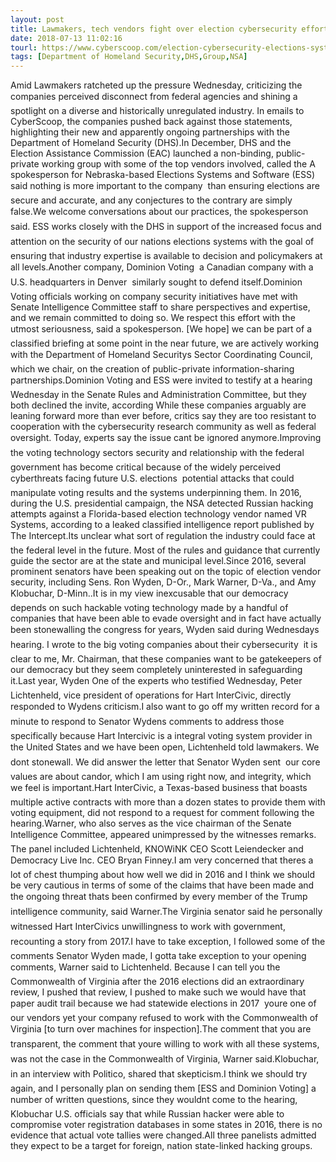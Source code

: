 ```yaml
---
layout: post
title: Lawmakers, tech vendors fight over election cybersecurity efforts
date: 2018-07-13 11:02:16
tourl: https://www.cyberscoop.com/election-cybersecurity-elections-systems-software-dominion-voting/?category_news=technology
tags: [Department of Homeland Security,DHS,Group,NSA]
---
```

Amid Lawmakers ratcheted up the pressure Wednesday, criticizing the companies perceived disconnect from federal agencies and shining a spotlight on a diverse and historically unregulated industry. In emails to CyberScoop, the companies pushed back against those statements, highlighting their new and apparently ongoing partnerships with the Department of Homeland Security (DHS).In December, DHS and the Election Assistance Commission (EAC) launched a non-binding, public-private working group with some of the top vendors involved, called the A spokesperson for Nebraska-based Elections Systems and Software (ESS) said nothing is more important to the company  than ensuring elections are secure and accurate, and any conjectures to the contrary are simply false.We welcome conversations about our practices, the spokesperson said. ESS works closely with the DHS in support of the increased focus and attention on the security of our nations elections systems with the goal of ensuring that industry expertise is available to decision and policymakers at all levels.Another company, Dominion Voting  a Canadian company with a U.S. headquarters in Denver  similarly sought to defend itself.Dominion Voting officials working on company security initiatives have met with Senate Intelligence Committee staff to share perspectives and expertise, and we remain committed to doing so. We respect this effort with the utmost seriousness, said a spokesperson. [We hope] we can be part of a classified briefing at some point in the near future, we are actively working with the Department of Homeland Securitys Sector Coordinating Council, which we chair, on the creation of public-private information-sharing partnerships.Dominion Voting and ESS were invited to testify at a hearing Wednesday in the Senate Rules and Administration Committee, but they both declined the invite, according While these companies arguably are leaning forward more than ever before, critics say they are too resistant to cooperation with the cybersecurity research community as well as federal oversight. Today, experts say the issue cant be ignored anymore.Improving the voting technology sectors security and relationship with the federal government has become critical because of the widely perceived cyberthreats facing future U.S. elections  potential attacks that could manipulate voting results and the systems underpinning them. In 2016, during the U.S. presidential campaign, the NSA detected Russian hacking attempts against a Florida-based election technology vendor named VR Systems, according to a leaked classified intelligence report published by The Intercept.Its unclear what sort of regulation the industry could face at the federal level in the future. Most of the rules and guidance that currently guide the sector are at the state and municipal level.Since 2016, several prominent senators have been speaking out on the topic of election vendor security, including Sens. Ron Wyden, D-Or., Mark Warner, D-Va., and Amy Klobuchar, D-Minn..It is in my view inexcusable that our democracy depends on such hackable voting technology made by a handful of companies that have been able to evade oversight and in fact have actually been stonewalling the congress for years, Wyden said during Wednesdays hearing. I wrote to the big voting companies about their cybersecurity  it is clear to me, Mr. Chairman, that these companies want to be gatekeepers of our democracy but they seem completely uninterested in safeguarding it.Last year, Wyden One of the experts who testified Wednesday, Peter Lichtenheld, vice president of operations for Hart InterCivic, directly responded to Wydens criticism.I also want to go off my written record for a minute to respond to Senator Wydens comments to address those specifically because Hart Intercivic is a integral voting system provider in the United States and we have been open, Lichtenheld told lawmakers. We dont stonewall. We did answer the letter that Senator Wyden sent  our core values are about candor, which I am using right now, and integrity, which we feel is important.Hart InterCivic, a Texas-based business that boasts multiple active contracts with more than a dozen states to provide them with voting equipment, did not respond to a request for comment following the hearing.Warner, who also serves as the vice chairman of the Senate Intelligence Committee, appeared unimpressed by the witnesses remarks. The panel included Lichtenheld, KNOWiNK CEO Scott Leiendecker and Democracy Live Inc. CEO Bryan Finney.I am very concerned that theres a lot of chest thumping about how well we did in 2016 and I think we should be very cautious in terms of some of the claims that have been made and the ongoing threat thats been confirmed by every member of the Trump intelligence community, said Warner.The Virginia senator said he personally witnessed Hart InterCivics unwillingness to work with government, recounting a story from 2017.I have to take exception, I followed some of the comments Senator Wyden made, I gotta take exception to your opening comments, Warner said to Lichtenheld. Because I can tell you the Commonwealth of Virginia after the 2016 elections did an extraordinary review, I pushed that review, I pushed to make such we would have that paper audit trail because we had statewide elections in 2017  youre one of our vendors yet your company refused to work with the Commonwealth of Virginia [to turn over machines for inspection].The comment that you are transparent, the comment that youre willing to work with all these systems, was not the case in the Commonwealth of Virginia, Warner said.Klobuchar, in an interview with Politico, shared that skepticism.I think we should try again, and I personally plan on sending them [ESS and Dominion Voting] a number of written questions, since they wouldnt come to the hearing, Klobuchar U.S. officials say that while Russian hacker were able to compromise voter registration databases in some states in 2016, there is no evidence that actual vote tallies were changed.All three panelists admitted they expect to be a target for foreign, nation state-linked hacking groups.